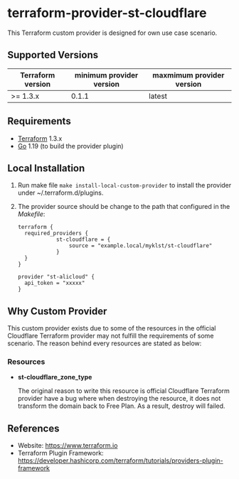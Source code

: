 terraform-provider-st-cloudflare
===============================

This Terraform custom provider is designed for own use case scenario.

Supported Versions
------------------

| Terraform version | minimum provider version |maxmimum provider version
| ---- | ---- | ----|
| >= 1.3.x	| 0.1.1	| latest |

Requirements
------------

-	[Terraform](https://www.terraform.io/downloads.html) 1.3.x
-	[Go](https://golang.org/doc/install) 1.19 (to build the provider plugin)

Local Installation
------------------

1. Run make file `make install-local-custom-provider` to install the provider under ~/.terraform.d/plugins.

2. The provider source should be change to the path that configured in the *Makefile*:

    ```
    terraform {
      required_providers {
				st-cloudflare = {
					source = "example.local/myklst/st-cloudflare"
				}
      }
    }

    provider "st-alicloud" {
      api_token = "xxxxx"
    }
    ```

Why Custom Provider
-------------------

This custom provider exists due to some of the resources in the
official Cloudflare Terraform provider may not fulfill the requirements of some
scenario. The reason behind every resources are stated as below:

### Resources

- **st-cloudflare_zone_type**

  The original reason to write this resource is official Cloudflare Terraform
  provider have a bug where when destroying the resource, it does not transform
	the domain back to Free Plan. As a result, destroy will failed.

References
----------

- Website: https://www.terraform.io
- Terraform Plugin Framework: https://developer.hashicorp.com/terraform/tutorials/providers-plugin-framework
